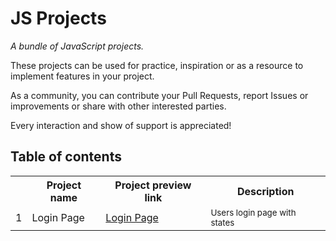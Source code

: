 # JS Projects
_A bundle of JavaScript projects._

These projects can be used for practice, inspiration or as a resource to implement features in your project.

As a community, you can contribute your Pull Requests, report Issues or improvements or share with other interested parties.

Every interaction and show of support is appreciated!

## Table of contents

<table>
<tr>
  <th></th>
  <th><b>Project name</b></th>
  <th><b>Project preview link</b></th>
  <th><b>Description</b></th>
</tr>
<tr>
  <td>1</td>
  <td>Login Page</td>
  <td><a href="https://alonsomartinez8.github.io/JS_Projects/1_login_page/" target="_blank">Login Page</a></td>
  <td><small>Users login page with states</small></td>
</tr>
</table>